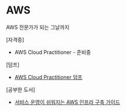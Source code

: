# AWS
AWS 전문가가 되는 그날까지

[자격증]
+ AWS Cloud Practitioner - 준비중

[덤프]
+ [AWS Cloud Practitioner 덤프](https://d1.awsstatic.com/whitepapers/aws-overview.pdf)

[공부한 도서] 
+ [서비스 운영이 쉬워지는 AWS 인프라 구축 가이드](http://www.yes24.com/Product/Goods/68799454/)
